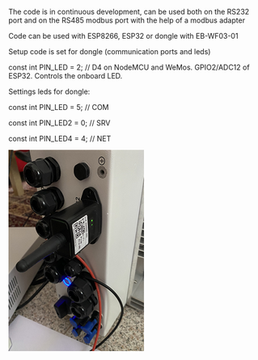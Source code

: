 The code is in continuous development, can be used both on the RS232 port and on the RS485 modbus port with the help of a modbus adapter

Code can be used with ESP8266, ESP32 or dongle with EB-WF03-01

Setup code is set for dongle (communication ports and leds)

const int PIN_LED = 2; // D4 on NodeMCU and WeMos. GPIO2/ADC12 of ESP32. Controls the onboard LED.

Settings leds for dongle: 

const int PIN_LED = 5;  // COM

const int PIN_LED2 = 0; // SRV

const int PIN_LED4 = 4; // NET

![alt text](image.png)